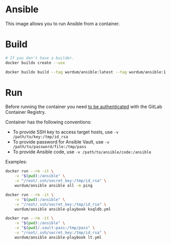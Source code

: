 # Ansible

This image allows you to run Ansible from a container.


# Build

```bash
# If you don't have a builder.
docker buildx create --use

docker buildx build --tag wurdum/ansible:latest --tag wurdum/ansible:1.0.0 --platform linux/amd64,linux/arm64 .
```


# Run

Before running the container you need [to be authenticated](https://docs.gitlab.com/ee/user/packages/container_registry/#build-and-push-images-by-using-docker-commands) with the GitLab Container Registry.

Container has the following conventions:

* To provide SSH key to access target hosts, use `-v /path/to/key:/tmp/id_rsa`
* To provide password for Ansible Vault, use `-v /path/to/password/file:/tmp/pass`
* To provide Ansible code, use `-v /path/to/ansible/code:/ansible`

Examples:

```bash
docker run --rm -it \
    -v "$(pwd):/ansible" \
    -v "/root/.ssh/secret_key:/tmp/id_rsa" \
    wurdum/ansible ansible all -m ping

docker run --rm -it \
    -v "$(pwd):/ansible" \
    -v "/root/.ssh/secret_key:/tmp/id_rsa" \
    wurdum/ansible ansible-playbook ksqldb.yml

docker run --rm -it \
    -v "$(pwd):/ansible" \
    -v "$(pwd)/.vault-pass:/tmp/pass" \
    -v "/root/.ssh/secret_key:/tmp/id_rsa" \
    wurdum/ansible ansible-playbook lt.yml
```
